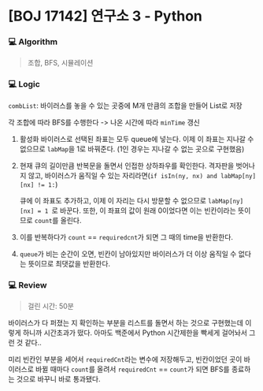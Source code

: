 # [BOJ 17142] 연구소 3 - Python

### :computer: Algorithm

> 조합, BFS, 시뮬레이션



### :computer: Logic

`combList`: 바이러스를 놓을 수 있는 곳중에 M개 만큼의 조합을 만들어 List로 저장

각 조합에 따라 BFS를 수행한다 -> 나온 시간에 따라 `minTime` 갱신

1. 활성화 바이러스로 선택된 좌표는 모두 queue에 넣는다. 이제 이 좌표는 지나갈 수 없으므로 `labMap`을 1로 바꿔준다. (1인 경우는 지나갈 수 없는 곳으로 구현했음)

2. 현재 큐의 길이만큼 반복문을 돌면서 인접한 상하좌우를 확인한다. 격자판을 벗어나지 않고, 바이러스가 움직일 수 있는 자리라면(`if isIn(ny, nx) and labMap[ny][nx] != 1:`) 

   큐에 이 좌표도 추가하고, 이제 이 자리는 다시 방문할 수 없으므로 `labMap[ny][nx] = 1 `로 바꾼다. 또한, 이 좌표의 값이 원래 0이었다면 이는 빈칸이라는 뜻이므로 `count`를 올린다.

3. 이를 반복하다가 `count` == `requiredcnt`가 되면 그 때의 time을 반환한다.

4. `queue`가 비는 순간이 오면, 빈칸이 남아있지만 바이러스가 더 이상 움직일 수 없다는 뜻이므로 최댓값을 반환한다. 



### :computer: Review

> 걸린 시간: 50분

바이러스가 다 퍼졌는 지 확인하는 부분을 리스트를 돌면서 하는 것으로 구현했는데 이렇게 하니까 시간초과가 떴다. 아마도 백준에서 Python 시간제한을 빡세게 걸어놔서 그런 것 같다..

미리 빈칸인 부분을 세어서 `requiredCnt`라는 변수에 저장해두고, 빈칸이었던 곳이 바이러스로 바뀔 때마다 `count`를 올려서 `requiredCnt` == `count`가 되면 BFS를 종료하는 것으로 바꾸니 바로 통과됐다.